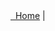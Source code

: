 <span class="credits left">
  <a href="{{ "/" | prepend:site.baseurl }}">&nbsp&nbspHome</a> |
<!--   <a href="{{ "/blog" | prepend:site.baseurl }}">Blog</a> | 
  <a href="{{ "/archive" | prepend:site.baseurl }}">Archive</a> |
  <a href="{{ "/resume" | prepend:site.baseurl }}">Resume</a> |
  <a href="{{ "/projects" | prepend:site.baseurl }}">Projects</a>  -->
</span>


<span class="credits right">

</span>